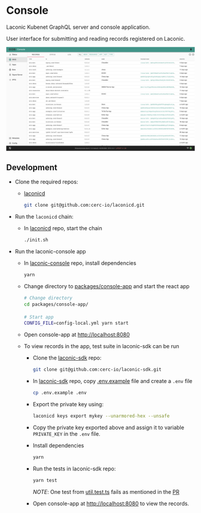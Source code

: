 # Console

Laconic Kubenet GraphQL server and console application.

User interface for submitting and reading records registered on Laconic.

![Console](./docs/images/console.png)

## Development

* Clone the required repos:
  * [laconicd](https://github.com/cerc-io/laconicd)

    ```bash
    git clone git@github.com:cerc-io/laconicd.git
    ```

* Run the `laconicd` chain:
  * In [laconicd](https://github.com/cerc-io/laconicd) repo, start the chain

    ```bash
    ./init.sh
    ```

* Run the laconic-console app
  * In [laconic-console](https://github.com/cerc-io/laconic-console) repo, install dependencies

    ```bash
    yarn
    ```

  * Change directory to [packages/console-app](https://github.com/cerc-io/laconic-console/tree/main/packages/console-app) and start the react app

      ```bash
      # Change directory
      cd packages/console-app/
      
      # Start app
      CONFIG_FILE=config-local.yml yarn start
      ```

  * Open console-app at <http://localhost:8080>

  * To view records in the app, test suite in laconic-sdk can be run

    * Clone the [laconic-sdk](https://github.com/cerc-io/laconic-sdk) repo:

      ```bash
      git clone git@github.com:cerc-io/laconic-sdk.git
      ```

    * In [laconic-sdk](https://github.com/cerc-io/laconic-sdk) repo, copy [.env.example](https://github.com/cerc-io/laconic-sdk/blob/main/.env.example) file and create a `.env` file

      ```bash
      cp .env.example .env
      ```

    * Export the private key using:

      ```bash
      laconicd keys export mykey --unarmored-hex --unsafe
      ```

    * Copy the private key exported above and assign it to variable `PRIVATE_KEY` in the `.env` file.

    * Install dependencies

      ```bash
      yarn
      ```

    * Run the tests in laconic-sdk repo:

      ```bash
      yarn test
      ```

      *NOTE*: One test from [util.test.ts](https://github.com/cerc-io/laconic-sdk/blob/main/src/util.test.ts) fails as mentioned in the [PR](https://github.com/cerc-io/laconic-sdk/pull/5#issuecomment-1299572012)

    * Open console-app at <http://localhost:8080> to view the records.
